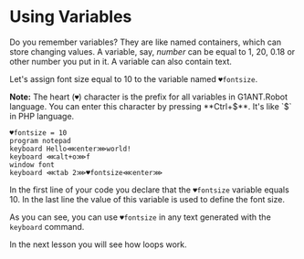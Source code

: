 # Using Variables

Do you remember variables? They are like named containers, which can store changing values. A variable, say, _number_ can be equal to 1, 20, 0.18 or other number you put in it. A variable can also contain text.

Let's assign font size equal to 10 to the variable named `♥fontsize`. 

**Note:** The heart (`♥`) character is the prefix for all variables in G1ANT.Robot language. You can enter this character by pressing **Ctrl+$**. It's like `$` in PHP language.

```G1ANT
♥fontsize = 10
program notepad
keyboard Hello⋘enter⋙world!
keyboard ⋘alt+o⋙f
window font
keyboard ⋘tab 2⋙♥fontsize⋘enter⋙
```

In the first line of your code you declare that the `♥fontsize` variable equals 10. In the last line the value of this variable is used to define the font size.

As you can see, you can use `♥fontsize` in any text generated with the `keyboard` command.

In the next lesson you will see how loops work.
